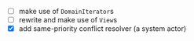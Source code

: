- [ ] make use of `DomainIterator`s
- [ ] rewrite and make use of `View`s
- [x] add same-priority conflict resolver (a system actor)
